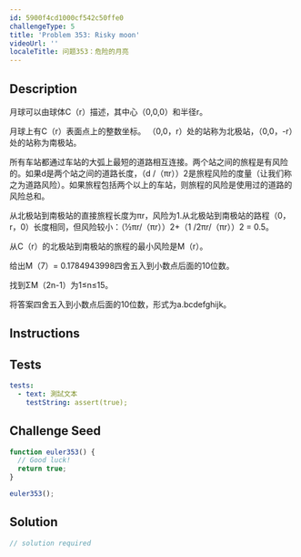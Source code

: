 ```yaml
---
id: 5900f4cd1000cf542c50ffe0
challengeType: 5
title: 'Problem 353: Risky moon'
videoUrl: ''
localeTitle: 问题353：危险的月亮
---
```


## Description
<section id="description">月球可以由球体C（r）描述，其中心（0,0,0）和半径r。 <p>月球上有C（r）表面点上的整数坐标。 （0,0，r）处的站称为北极站，（0,0，-r）处的站称为南极站。 </p><p>所有车站都通过车站的大弧上最短的道路相互连接。两个站之间的旅程是有风险的。如果d是两个站之间的道路长度，（d /（πr））2是旅程风险的度量（让我们称之为道路风险）。如果旅程包括两个以上的车站，则旅程的风险是使用过的道路的风险总和。 </p><p>从北极站到南极站的直接旅程长度为πr，风险为1.从北极站到南极站的路程（0，r，0）长度相同，但风险较小：（½πr/（πr））2+（1 /2πr/（πr））2 = 0.5。 </p><p>从C（r）的北极站到南极站的旅程的最小风险是M（r）。 </p><p>给出M（7）= 0.1784943998四舍五入到小数点后面的10位数。 </p><p>找到ΣM（2n-1）为1≤n≤15。 </p><p>将答案四舍五入到小数点后面的10位数，形式为a.bcdefghijk。 </p></section>

## Instructions
<section id="instructions">
</section>

## Tests
<section id='tests'>

```yml
tests:
  - text: 測試文本
    testString: assert(true);

```

</section>

## Challenge Seed
<section id='challengeSeed'>

<div id='js-seed'>

```js
function euler353() {
  // Good luck!
  return true;
}

euler353();

```

</div>



</section>

## Solution
<section id='solution'>

```js
// solution required
```
</section>
